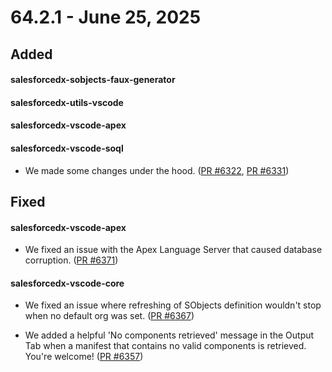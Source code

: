 # 64.2.1 - June 25, 2025

## Added

#### salesforcedx-sobjects-faux-generator
#### salesforcedx-utils-vscode
#### salesforcedx-vscode-apex
#### salesforcedx-vscode-soql

- We made some changes under the hood. ([PR #6322](https://github.com/forcedotcom/salesforcedx-vscode/pull/6322), [PR #6331](https://github.com/forcedotcom/salesforcedx-vscode/pull/6331))


## Fixed

#### salesforcedx-vscode-apex

- We fixed an issue with the Apex Language Server that caused database corruption. ([PR #6371](https://github.com/forcedotcom/salesforcedx-vscode/pull/6371))

#### salesforcedx-vscode-core

- We fixed an issue where refreshing of SObjects definition wouldn't stop when no default org was set. ([PR #6367](https://github.com/forcedotcom/salesforcedx-vscode/pull/6367))

- We added a helpful 'No components retrieved' message in the Output Tab when a manifest that contains no valid components is retrieved. You're welcome! ([PR #6357](https://github.com/forcedotcom/salesforcedx-vscode/pull/6357))

